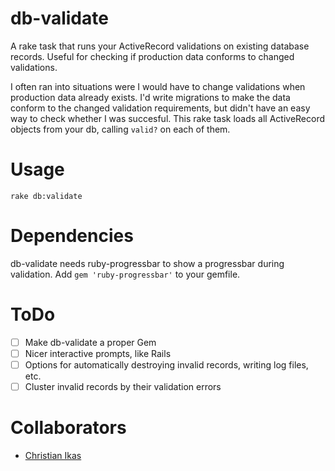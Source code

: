 db-validate
===========

A rake task that runs your ActiveRecord validations on existing database records. Useful for checking if production data conforms to changed validations.

I often ran into situations were I would have to change validations when production data already exists. I'd write migrations to make the data conform to the changed validation requirements, but didn't have an easy way to check whether I was succesful. This rake task loads all ActiveRecord objects from your db, calling `valid?` on each of them.

Usage
=====

```rake db:validate```

Dependencies
============

db-validate needs ruby-progressbar to show a progressbar during validation.
Add `gem 'ruby-progressbar'` to your gemfile.

ToDo
====

- [ ] Make db-validate a proper Gem
- [ ] Nicer interactive prompts, like Rails
- [ ] Options for automatically destroying invalid records, writing log files, etc.
- [ ] Cluster invalid records by their validation errors

Collaborators
=============

- [Christian Ikas](https://github.com/chris1900)